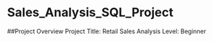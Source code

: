# Sales_Analysis_SQL_Project
##Project Overview
Project Title: Retail Sales Analysis
Level: Beginner
